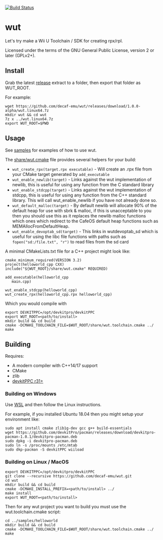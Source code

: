 [![Build Status](https://travis-ci.org/decaf-emu/wut.svg?branch=rewrite)](https://travis-ci.org/decaf-emu/wut)

# wut
Let's try make a Wii U Toolchain / SDK for creating rpx/rpl.

Licensed under the terms of the GNU General Public License, version 2 or later (GPLv2+).

## Install

Grab the latest [release](releases) extract to a folder, then export that folder as WUT_ROOT.

For example:
```
wget https://github.com/decaf-emu/wut/releases/download/1.0.0-alpha/wut.linux64.7z
mkdir wut && cd wut
7z x ../wut.linux64.7z
export WUT_ROOT=$PWD
```

## Usage
See [samples](samples) for examples of how to use wut.

The [share/wut.cmake](share/wut.cmake) file provides several helpers for your build:
- `wut_create_rpx(target.rpx executable)` - Will create an .rpx file from your CMake target generated by `add_executable`
- `wut_enable_newlib(target)` - Links against the wut implementation of newlib, this is useful for using any function from the C standard library
- `wut_enable_stdcpp(target)` - Links against the wut implementation of stdcpp, this is useful for using any function from the C++ standard library. This will call wut_enable_newlib if you have not already done so.
- `wut_default_malloc(target)` - By default newlib will allocate 90% of the default heap for use with sbrk & malloc, if this is unacceptable to you then you should use this as it replaces the newlib malloc functions which ones which redirect to the CafeOS default heap functions such as MEMAllocFromDefaultHeap.
- `wut_enable_devoptab_sd(target)` - This links in wutdevoptab_sd which is useful for using the libc file functions with paths such as `fopen("sd:/file.txt", "r")` to read files from the sd card

A minimal CMakeLists.txt file for a C++ project might look like:
```
cmake_minimum_required(VERSION 3.2)
project(helloworld_cpp CXX)
include("${WUT_ROOT}/share/wut.cmake" REQUIRED)

add_executable(helloworld_cpp
   main.cpp)

wut_enable_stdcpp(helloworld_cpp)
wut_create_rpx(helloworld_cpp.rpx helloworld_cpp)
```

Which you would compile with
```
export DEVKITPPC=/opt/devkitpro/devkitPPC
export WUT_ROOT=<path/to/install>
mkdir build && cd build
cmake -DCMAKE_TOOLCHAIN_FILE=$WUT_ROOT/share/wut.toolchain.cmake ../
make
```

## Building
Requires:
- A modern compiler with C++14/17 support
- CMake
- zlib
- [devkitPPC r31+](https://devkitpro.org/wiki/Getting_Started)

### Building on Windows
Use [WSL](https://docs.microsoft.com/en-us/windows/wsl/install-win10) and then follow the Linux instructions.

For example, if you installed Ubuntu 18.04 then you might setup your environment like:

```
sudo apt install cmake zlib1g-dev gcc g++ build-essentials
wget https://github.com/devkitPro/pacman/releases/download/devkitpro-pacman-1.0.1/devkitpro-pacman.deb
sudo dpkg -i devkitpro-pacman.deb
sudo ln -s /proc/mounts /etc/mtab
sudo dkp-pacman -S devkitPPC wiiload
```

### Building on Linux / MacOS
```
export DEVKITPPC=/opt/devkitpro/devkitPPC
git clone --recursive https://github.com/decaf-emu/wut.git
cd wut
mkdir build && cd build
cmake -DCMAKE_INSTALL_PREFIX=<path/to/install> ../
make install
export WUT_ROOT=<path/to/install>
```

Then for any wut project you want to build you must use the wut.toolchain.cmake script:

```
cd ../samples/helloworld
mkdir build && cd build
cmake -DCMAKE_TOOLCHAIN_FILE=$WUT_ROOT/share/wut.toolchain.cmake ../
make
```
